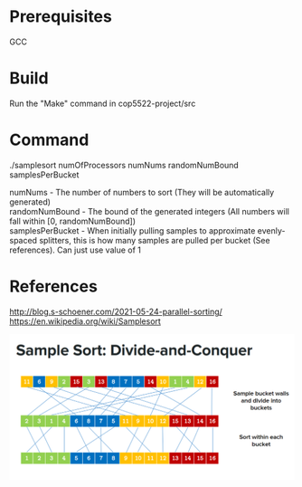 # Prerequisites
GCC

# Build
Run the "Make" command in cop5522-project/src

# Command
./samplesort numOfProcessors numNums randomNumBound samplesPerBucket
  
numNums - The number of numbers to sort (They will be automatically generated)  
randomNumBound - The bound of the generated integers (All numbers will fall within [0, randomNumBound])  
samplesPerBucket - When initially pulling samples to approximate evenly-spaced splitters, 
                   this is how many samples are pulled per bucket (See references). Can just use value of 1

# References
http://blog.s-schoener.com/2021-05-24-parallel-sorting/  
https://en.wikipedia.org/wiki/Samplesort  

![Alt text](image.png)
